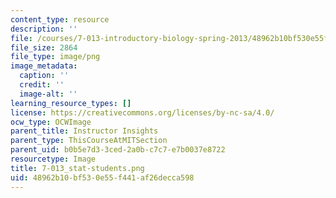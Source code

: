 ```yaml
---
content_type: resource
description: ''
file: /courses/7-013-introductory-biology-spring-2013/48962b10bf530e55f441af26decca598_7-013_stat-students.png
file_size: 2864
file_type: image/png
image_metadata:
  caption: ''
  credit: ''
  image-alt: ''
learning_resource_types: []
license: https://creativecommons.org/licenses/by-nc-sa/4.0/
ocw_type: OCWImage
parent_title: Instructor Insights
parent_type: ThisCourseAtMITSection
parent_uid: b0b5e7d3-3ced-2a0b-c7c7-e7b0037e8722
resourcetype: Image
title: 7-013_stat-students.png
uid: 48962b10-bf53-0e55-f441-af26decca598
---
```

